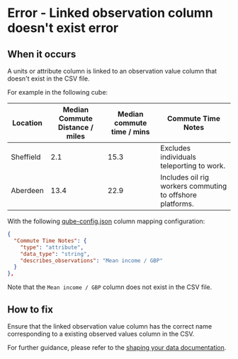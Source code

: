 # Error - Linked observation column doesn't exist error

## When it occurs

A units or attribute column is linked to an observation value column that doesn't exist in the CSV file.

For example in the following cube:

| Location  | Median Commute Distance / miles | Median commute time / mins | Commute Time Notes                                        |
|-----------|---------------------------------|----------------------------|-----------------------------------------------------------|
| Sheffield | 2.1                             | 15.3                       | Excludes individuals teleporting to work.                 |
| Aberdeen  | 13.4                            | 22.9                       | Includes oil rig workers commuting to offshore platforms. |

With the following [qube-config.json](../../configuration/qube-config.md) column mapping configuration:

```json
{
  "Commute Time Notes": {
    "type": "attribute",
    "data_type": "string",
    "describes_observations": "Mean income / GBP"
  }
},
```

Note that the `Mean income / GBP` column does not exist in the CSV file.

## How to fix

Ensure that the linked observation value column has the correct name corresponding to a existing observed values column in the CSV.

For further guidance, please refer to the [shaping your data documentation](https://gss-cogs.github.io/csvcubed-docs/external/guides/shape-data/).
